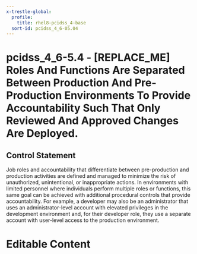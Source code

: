 ```yaml
---
x-trestle-global:
  profile:
    title: rhel8-pcidss_4-base
  sort-id: pcidss_4_6-05.04
---
```


# pcidss_4_6-5.4 - \[REPLACE_ME\] Roles And Functions Are Separated Between Production And Pre-Production Environments To Provide Accountability Such That Only Reviewed And Approved Changes Are Deployed.

## Control Statement

Job roles and accountability that differentiate between pre-production and production
activities are defined and managed to minimize the risk of unauthorized, unintentional,
or inappropriate actions. In environments with limited personnel where individuals perform
multiple roles or functions, this same goal can be achieved with additional procedural
controls that provide accountability. For example, a developer may also be an administrator
that uses an administrator-level account with elevated privileges in the development
environment and, for their developer role, they use a separate account with user-level
access to the production environment.

# Editable Content

<!-- Make additions and edits below -->
<!-- The above represents the contents of the control as received by the profile, prior to additions. -->
<!-- If the profile makes additions to the control, they will appear below. -->
<!-- The above markdown may not be edited but you may edit the content below, and/or introduce new additions to be made by the profile. -->
<!-- If there is a yaml header at the top, parameter values may be edited. Use --set-parameters to incorporate the changes during assembly. -->
<!-- The content here will then replace what is in the profile for this control, after running profile-assemble. -->
<!-- The current profile has no added parts for this control, but you may add new ones here. -->
<!-- Each addition must have a heading either of the form ## Control my_addition_name -->
<!-- or ## Part a. (where the a. refers to one of the control statement labels.) -->
<!-- "## Control" parts are new parts added after the statement part. -->
<!-- "## Part" parts are new parts added into the top-level statement part with that label. -->
<!-- Subparts may be added with nested hash levels of the form ### My Subpart Name -->
<!-- underneath the parent ## Control or ## Part being added -->
<!-- See https://oscal-compass.github.io/compliance-trestle/tutorials/ssp_profile_catalog_authoring/ssp_profile_catalog_authoring for guidance. -->
